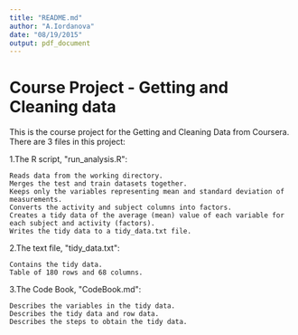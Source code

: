 ```yaml
---
title: "README.md"
author: "A.Iordanova"
date: "08/19/2015"
output: pdf_document
---
```

# Course Project - Getting and Cleaning data

This is the course project for the Getting and Cleaning Data from Coursera. 
There are 3 files in this project:

1.The R script, "run_analysis.R":

    Reads data from the working directory.
    Merges the test and train datasets together.
    Keeps only the variables representing mean and standard deviation of measurements.
    Converts the activity and subject columns into factors.
    Creates a tidy data of the average (mean) value of each variable for each subject and activity (factors).
    Writes the tidy data to a tidy_data.txt file.

2.The text file, "tidy_data.txt":

    Contains the tidy data.
    Table of 180 rows and 68 columns.
    
3.The Code Book, "CodeBook.md":

    Describes the variables in the tidy data.
    Describes the tidy data and row data.
    Describes the steps to obtain the tidy data.